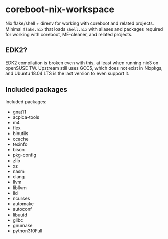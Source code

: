 # coreboot-nix-workspace
Nix flake/shell + direnv for working with coreboot and related projects.
Minimal `flake.nix` that loads `shell.nix` with aliases and packages required for working with coreboot, ME-cleaner, and related projects.

## EDK2?
EDK2 compilation is broken even with this, at least when running nix3 on openSUSE TW.
Upstream still uses GCC5, which does not exist in Nixpkgs, and Ubuntu 18.04 LTS is the last version to even support it.

## Included packages
Included packages:
- gnat11
- acpica-tools
- m4
- flex
- binutils
- ccache
- texinfo
- bison
- pkg-config
- zlib
- xz
- nasm
- clang
- llvm
- libllvm
- lld
- ncurses
- automake
- autoconf
- libuuid
- glibc
- gnumake
- python310Full
